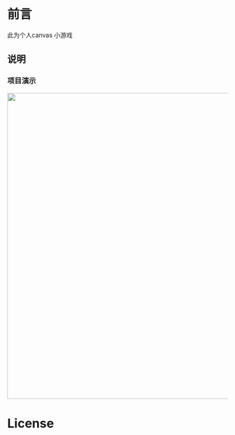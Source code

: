 # 前言

此为个人canvas 小游戏

## 说明


### 项目演示

<img src="https://github.com/wangyuan3181/canvasGame/blob/master/img/demonstration.gif" width="700" height="700"/>

# License

